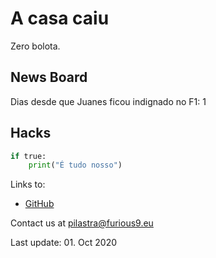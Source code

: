 # A casa caiu

Zero bolota.

## News Board

Dias desde que Juanes ficou indignado no F1: 1

## Hacks

```python
if true:
    print("É tudo nosso")
```

Links to:
- [GitHub](https://github.com/furious9)

Contact us at [pilastra@furious9.eu](mailto:pilastra@furious9.eu)

Last update: 01. Oct 2020
